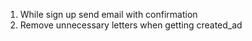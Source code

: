 1. While sign up send email with confirmation
2. Remove unnecessary letters when getting created_ad
